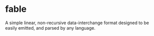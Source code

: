# fable
A simple linear, non-recursive data-interchange format designed to be easily emitted, and parsed by any language.
